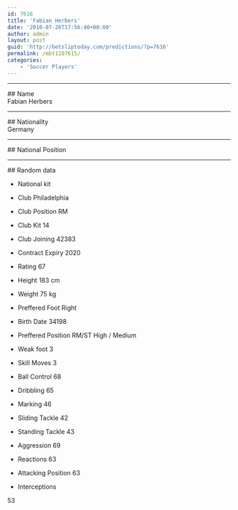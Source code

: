 ```yaml
---
id: 7616
title: 'Fabian Herbers'
date: '2010-07-26T17:56:40+00:00'
author: admin
layout: post
guid: 'http://betsliptoday.com/predictions/?p=7616'
permalink: /mbt1107615/
categories:
    - 'Soccer Players'
---
```


- - - - - -

\## Name  
 Fabian Herbers

- - - - - -

\## Nationality  
 Germany

- - - - - -

\## National Position

- - - - - -

\## Random data

- National kit
- Club
 Philadelphia

- Club Position
 RM

- Club Kit
 14

- Club Joining
 42383

- Contract Expiry
 2020

- Rating
 67

- Height
 183 cm

- Weight
 75 kg

- Preffered Foot
 Right

- Birth Date
 34198

- Preffered Position
 RM/ST High / Medium

- Weak foot
 3

- Skill Moves
 3

- Ball Control
 68

- Dribbling
 65

- Marking
 46

- Sliding Tackle
 42

- Standing Tackle
 43

- Aggression
 69

- Reactions
 63

- Attacking Position
 63

- Interceptions

 53